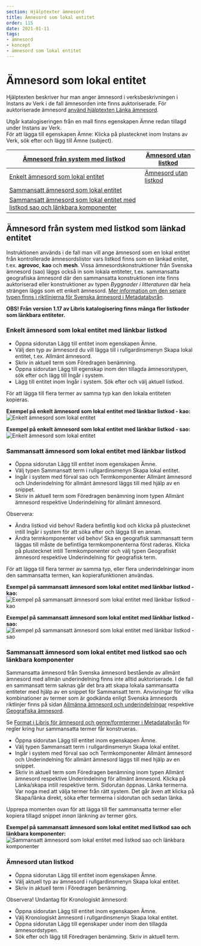 ```yaml
---
section: Hjälptexter ämnesord
title: Ämnesord som lokal entitet
order: 115
date: 2021-01-11
tags:
- ämnesord
- koncept
- ämnesord som lokal entitet
---
```



# Ämnesord som lokal entitet
Hjälptexten beskriver hur man anger ämnesord i verksbeskrivningen i Instans av Verk i de fall ämnesorden inte finns auktoriserade. För auktoriserade ämnesord [använd hjälptexten Länka ämnesord](https://libris.kb.se/katalogisering/help/workflow-linked-entity-sh).

Utgår katalogiseringen från en mall finns egenskapen Ämne redan tillagd under Instans av Verk. 
<br/>För att lägga till egenskapen Ämne: Klicka på plustecknet inom Instans av Verk, sök efter och lägg till Ämne (subject).

| [Ämnesord från system med listkod](#ämnesord-från-system-med-listkod-som-länkad-entitet)  | [Ämnesord utan listkod](#ämnesord-utan-listkod)
| ----------- |  ----------- | 
| [Enkelt ämnesord som lokal entitet](#enkelt-ämnesord-som-lokal-entitet-med-länkbar-listkod) |  [Ämnesord utan listkod](#ämnesord-utan-listkod) |
| [Sammansatt ämnesord som lokal entitet](#sammansatt-ämnesord-som-lokal-entitet-med-länkbar-listkod) |
| [Sammansatt ämnesord som lokal entitet med listkod sao och länkbara komponenter](#sammansatt-ämnesord-som-lokal-entitet-med-listkod-sao-och-länkbara-komponenter) | |


## Ämnesord från system med listkod som länkad entitet
Instruktionen används i de fall man vill ange ämnesord som en lokal entitet från kontrollerade ämnesordslistor vars listkod finns som en länkad enitet, t.ex. **agrovoc**, **kao** och **mesh**. Vissa ämnesordskonstruktioner från Svenska ämnesord (sao) läggs också in som lokala entiteter, t.ex. sammansatta geografiska ämnesord där den sammansatta konstruktionen inte finns auktoriserad eller konstruktioner av typen *Byggnader i litteraturen* där hela strängen läggs som ett enkelt ämnesord. [Mer information om den senare typen finns i riktlinjerna för Svenska ämnesord i Metadatabyrån](https://metadatabyran.kb.se/amnesord-och-genre-form/svenska-amnesord/sarskilda-amnesomraden/....i-bibeln-i-filmen-i-heraldiken-i-konsten).

**OBS! Från version 1.17 av Libris katalogisering finns många fler listkoder som länkbara entiteter.**

### Enkelt ämnesord som lokal entitet med länkbar listkod

* Öppna sidorutan Lägg till entitet inom egenskapen Ämne. 
* Välj den typ av ämnesord du vill lägga till i rullgardinsmenyn Skapa lokal entitet, t.ex. Allmänt ämnesord.
* Skriv in aktuell term som Föredragen benämning.
* Öppna sidorutan Lägg till egenskap inom den tillagda ämnesorstypen, sök efter och lägg till Ingår i system.
* Lägg till entitet inom Ingår i system. Sök efter och välj aktuell listkod.

För att lägga till flera termer av samma typ kan den lokala entiteten kopieras.

**Exempel på enkelt ämnesord som lokal entitet med länkbar listkod - kao:**
</br>![Enkelt ämnesord som lokal entitet](LokaltEnkeltKao.png) 

**Exempel på enkelt ämnesord som lokal entitet med länkbar listkod - sao:**
</br>![Enkelt ämnesord som lokal entitet](LokaltilitteraturenSao.png) 


### Sammansatt ämnesord som lokal entitet med länkbar listkod

* Öppna sidorutan Lägg till entitet inom egenskapen Ämne. 
* Välj typen Sammansatt term i rullgardinsmenyn Skapa lokal entitet.
* Ingår i system med förval sao och Termkomponenter Allmänt ämnesord och Underindelning för allmänt ämnesord läggs till med hjälp av en snippet.
* Skriv in aktuell term som Föredragen benämning inom typen Allmänt ämnesord respektive Underindelning för allmänt ämnesord.

Observera:
* Ändra listkod vid behov! Radera befintlig kod och klicka på plustecknet intill Ingår i system för att söka efter och lägga till en annan.
* Ändra termkomponenter vid behov! Ska en geografisk sammansatt term läggas till måste de befintliga termkomponenterna först raderas. Klicka på plustecknet intill Termkomponenter och välj typen Geografiskt ämnesord respektive Underindelning för geografisk term.

För att lägga till flera termer av samma typ, eller flera underindelningar inom den sammansatta termen, kan kopierafunktionen användas.

**Exempel på sammansatt ämnesord som lokal entitet med länkbar listkod - kao:**
</br>![Exempel på sammansatt ämnesord som lokal entitet med länkbar listkod - kao](LokaltSammansattKao.png) 

**Exempel på sammansatt ämnesord som lokal entitet med länkbar listkod - sao:**
</br>![Exempel på sammansatt ämnesord som lokal entitet med länkbar listkod - sao](LokaltGeoSammansattSao.png)


### Sammansatt ämnesord som lokal entitet med listkod sao och länkbara komponenter

Sammansatta ämnesord från Svenska ämnesord bestående av allmänt ämnesord med allmän underindelning finns inte alltid auktoriserade. I de fall en sammansatt term saknas går det bra att skapa lokala sammansatta entiteter med hjälp av en snippet för Sammansatt term. Anvisningar för vilka kombinationer av termer som är godkända enligt Svenska ämnesords riktlinjer finns på sidan [Allmänna ämnesord och underindelningar](https://metadatabyran.kb.se/amnesord-och-genre-form/svenska-amnesord/typer-av-amnesord/allmanna-amnesord-och-underindelningar) respektive [Geografiska ämnesord](https://metadatabyran.kb.se/amnesord-och-genre-form/svenska-amnesord/typer-av-amnesord/geografiska-amnesord).

Se [Format i Libris för ämnesord och genre/formtermer i Metadatabyrån](https://metadatabyran.kb.se/amnesord-och-genre-form/amnesord-och-genre-form-i-libris/format-i-libris) för regler kring hur sammansatta termer får konstrueras.

* Öppna sidorutan Lägg till entitet inom egenskapen Ämne. 
* Välj typen Sammansatt term i rullgardinsmenyn Skapa lokal entitet.
* Ingår i system med förval sao och Termkomponenter Allmänt ämnesord och Underindelning för allmänt ämnesord läggs till med hjälp av en snippet.
* Skriv in aktuell term som Föredragen benämning inom typen Allmänt ämnesord respektive Underindelning för allmänt ämnesord. Klicka på Länka/skapa intill respektive term. Sidorutan öppnas. Länka termerna. Var noga med att välja termer från rätt system. Det går även att klicka på Skapa/länka direkt, söka efter termerna i sidorutan och sedan länka.

Upprepa momenten ovan för att lägga till fler sammansatta termer eller kopiera tillagd snippet *innan* länkning av termer görs.

**Exempel på sammansatt ämnesord som lokal entitet med listkod sao och länkbara komponenter:**
</br>![Sammansatt ämnesord som lokal entitet med listkod sao och länkbara komponenter](LokaltSammansattSao.png) 


### Ämnesord utan listkod

* Öppna sidorutan Lägg till entitet inom egenskapen Ämne. 
* Välj aktuell typ av ämnesord i rullgardinsmenyn Skapa lokal entitet.
* Skriv in aktuell term i Föredragen benämning.

Observera! Undantag för Kronologiskt ämnesord:
* Öppna sidorutan Lägg till entitet inom egenskapen Ämne. 
* Välj Kronologiskt ämnesord i rullgardinsmenyn Skapa lokal entitet.
* Öppna sidorutan Lägg till egenskaper under inom den tillagda ämnesordstypen. 
* Sök efter och lägg till Föredragen benämning. Skriv in aktuell term.
